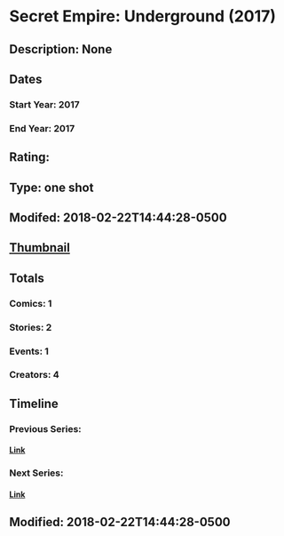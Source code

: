 # Secret Empire: Underground (2017)
## Description: None
## Dates
### Start Year: 2017
### End Year: 2017
## Rating: 
## Type: one shot
## Modifed: 2018-02-22T14:44:28-0500
## [Thumbnail](http://i.annihil.us/u/prod/marvel/i/mg/7/50/5a8f1d789e365.jpg)
## Totals
### Comics: 1
### Stories: 2
### Events: 1
### Creators: 4
## Timeline
### Previous Series: 
#### [Link]()
### Next Series: 
#### [Link]()
## Modified: 2018-02-22T14:44:28-0500